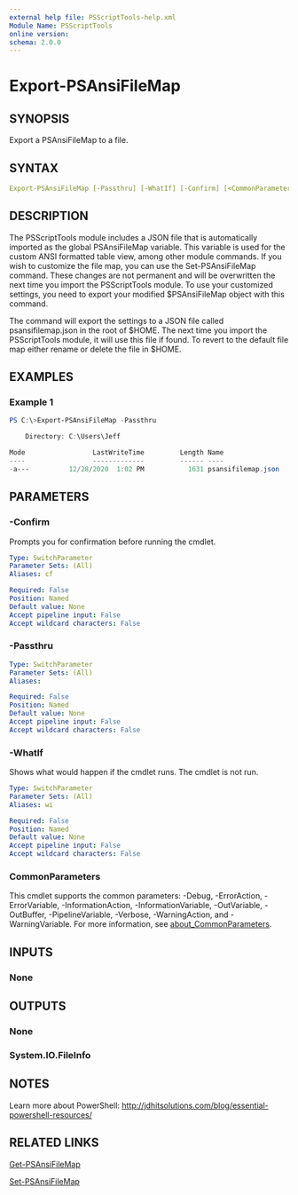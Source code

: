 ```yaml
---
external help file: PSScriptTools-help.xml
Module Name: PSScriptTools
online version:
schema: 2.0.0
---
```


# Export-PSAnsiFileMap

## SYNOPSIS

Export a PSAnsiFileMap to a file.

## SYNTAX

```yaml
Export-PSAnsiFileMap [-Passthru] [-WhatIf] [-Confirm] [<CommonParameters>]
```

## DESCRIPTION

The PSScriptTools module includes a JSON file that is automatically imported as the global PSAnsiFileMap variable. This variable is used for the custom ANSI formatted table view, among other module commands. If you wish to customize the file map, you can use the Set-PSAnsiFileMap command. These changes are not permanent and will be overwritten the next time you import the PSScriptTools module. To use your customized settings, you need to export your modified $PSAnsiFileMap object with this command.

The command will export the settings to a JSON file called psansifilemap.json in the root of $HOME. The next time you import the PSScriptTools module, it will use this file if found. To revert to the default file map either rename or delete the file in $HOME.

## EXAMPLES

### Example 1

```powershell
PS C:\>Export-PSAnsiFileMap -Passthru

    Directory: C:\Users\Jeff

Mode                 LastWriteTime         Length Name
----                 -------------         ------ ----
-a---          12/28/2020  1:02 PM           1631 psansifilemap.json
```

## PARAMETERS

### -Confirm

Prompts you for confirmation before running the cmdlet.

```yaml
Type: SwitchParameter
Parameter Sets: (All)
Aliases: cf

Required: False
Position: Named
Default value: None
Accept pipeline input: False
Accept wildcard characters: False
```

### -Passthru

```yaml
Type: SwitchParameter
Parameter Sets: (All)
Aliases:

Required: False
Position: Named
Default value: None
Accept pipeline input: False
Accept wildcard characters: False
```

### -WhatIf

Shows what would happen if the cmdlet runs.
The cmdlet is not run.

```yaml
Type: SwitchParameter
Parameter Sets: (All)
Aliases: wi

Required: False
Position: Named
Default value: None
Accept pipeline input: False
Accept wildcard characters: False
```

### CommonParameters

This cmdlet supports the common parameters: -Debug, -ErrorAction, -ErrorVariable, -InformationAction, -InformationVariable, -OutVariable, -OutBuffer, -PipelineVariable, -Verbose, -WarningAction, and -WarningVariable. For more information, see [about_CommonParameters](http://go.microsoft.com/fwlink/?LinkID=113216).

## INPUTS

### None

## OUTPUTS

### None

### System.IO.FileInfo

## NOTES

Learn more about PowerShell: http://jdhitsolutions.com/blog/essential-powershell-resources/

## RELATED LINKS

[Get-PSAnsiFileMap](Get-PSAnsiFileMap.md)

[Set-PSAnsiFileMap](Set-PSAnsiFileMap.md)
